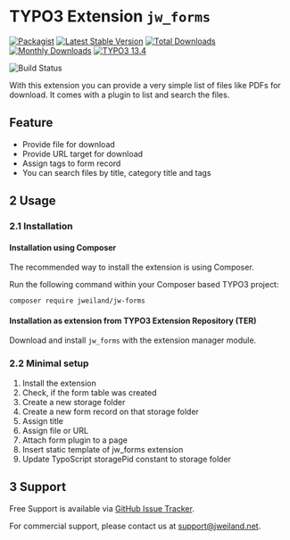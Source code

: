 # TYPO3 Extension `jw_forms`

[![Packagist][packagist-logo-stable]][extension-packagist-url]
[![Latest Stable Version][extension-build-shield]][extension-ter-url]
[![Total Downloads][extension-downloads-badge]][extension-packagist-url]
[![Monthly Downloads][extension-monthly-downloads]][extension-packagist-url]
[![TYPO3 13.4][TYPO3-shield]][TYPO3-13-url]

![Build Status](https://github.com/jweiland-net/jw_forms/actions/workflows/ci.yml/badge.svg)

With this extension you can provide a very simple list of files like PDFs
for download. It comes with a plugin to list and search the files.

## Feature

* Provide file for download
* Provide URL target for download
* Assign tags to form record
* You can search files by title, category title and tags

## 2 Usage

### 2.1 Installation

#### Installation using Composer

The recommended way to install the extension is using Composer.

Run the following command within your Composer based TYPO3 project:

```
composer require jweiland/jw-forms
```

#### Installation as extension from TYPO3 Extension Repository (TER)

Download and install `jw_forms` with the extension manager module.

### 2.2 Minimal setup

1) Install the extension
2) Check, if the form table was created
3) Create a new storage folder
4) Create a new form record on that storage folder
5) Assign title
6) Assign file or URL
7) Attach form plugin to a page
8) Insert static template of jw_forms extension
9) Update TypoScript storagePid constant to storage folder

## 3 Support

Free Support is available via [GitHub Issue Tracker](https://github.com/jweiland-net/jw_forms/issues).

For commercial support, please contact us at [support@jweiland.net](support@jweiland.net).

<!-- MARKDOWN LINKS & IMAGES -->

[extension-build-shield]: https://poser.pugx.org/jweiland/jw-forms/v/stable.svg?style=for-the-badge

[extension-downloads-badge]: https://poser.pugx.org/jweiland/jw-forms/d/total.svg?style=for-the-badge

[extension-monthly-downloads]: https://poser.pugx.org/jweiland/jw-forms/d/monthly?style=for-the-badge

[extension-ter-url]: https://extensions.typo3.org/extension/daycarecenters/

[extension-packagist-url]: https://packagist.org/packages/jweiland/jw-forms/

[packagist-logo-stable]: https://img.shields.io/badge/--grey.svg?style=for-the-badge&logo=packagist&logoColor=white

[TYPO3-13-url]: https://get.typo3.org/version/13

[TYPO3-shield]: https://img.shields.io/badge/TYPO3-13.4-green.svg?style=for-the-badge&logo=typo3

